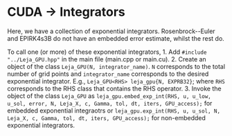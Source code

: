 # CUDA -> Integrators

Here, we have a collection of exponential integrators. Rosenbrock--Euler and EPIRK4s3B do not have an embedded error estimate, whilst the rest do. 

To call one (or more) of these exponential integrators,
    1. Add ``#include "../Leja_GPU.hpp"`` in the main file (main.cpp or main.cu).
    2. Create an object of the class ``Leja_GPU(N, integrator_name)``. ``N`` corresponds to the total number of grid points and ``integrator_name`` corresponds to the desired exponential integrator. E.g., ``Leja_GPU<RHS> leja_gpu{N, EXPRB32}``; where ``RHS`` corresponds to the RHS class that contains the RHS operator.
    3. Invoke the object of the class ``Leja_GPU`` as ``leja_gpu.embed_exp_int(RHS, u, u_low, u_sol, error, N, Leja_X, c, Gamma, tol, dt, iters, GPU_access);`` for embedded exponential integraotrs or ``leja_gpu.exp_int(RHS, u, u_sol, N, Leja_X, c, Gamma, tol, dt, iters, GPU_access);`` for non-embedded exponential integrators.


